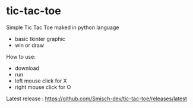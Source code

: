 # tic-tac-toe
Simple Tic Tac Toe maked in python language
  - basic tkinter graphic
  - win or draw

How to use:
  - download 
  - run
  - left mouse click for X
  - right mouse click for O

Latest release : https://github.com/Smisch-dev/tic-tac-toe/releases/latest
